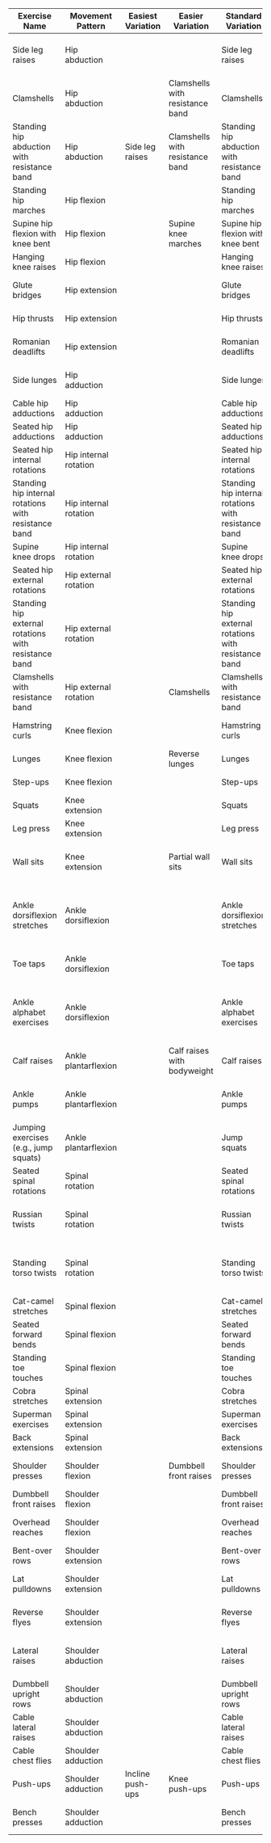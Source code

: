 | Exercise Name                             | Movement Pattern        | Easiest Variation                     | Easier Variation                      | Standard Variation                   | Harder Variation                     | Hardest Variation                    |
|-------------------------------------------|-------------------------|---------------------------------------|--------------------------------------|--------------------------------------|--------------------------------------|--------------------------------------|
| Side leg raises                           | Hip abduction           |                                       |                                       | Side leg raises                       | Standing cable hip abduction          | Single-leg standing cable hip abduction |
| Clamshells                                | Hip abduction           |                                       | Clamshells with resistance band       | Clamshells                            |                                       |                                       |
| Standing hip abduction with resistance band | Hip abduction           | Side leg raises                       | Clamshells with resistance band       | Standing hip abduction with resistance band |                                       |                                       |
| Standing hip marches                      | Hip flexion             |                                       |                                       | Standing hip marches                  |                                       |                                       |
| Supine hip flexion with knee bent         | Hip flexion             |                                       | Supine knee marches                   | Supine hip flexion with knee bent     |                                       |                                       |
| Hanging knee raises                       | Hip flexion             |                                       |                                       | Hanging knee raises                   | Hanging leg raises                    |                                       |
| Glute bridges                             | Hip extension           |                                       |                                       | Glute bridges                         | Single-leg glute bridges              | Weighted glute bridges                |
| Hip thrusts                               | Hip extension           |                                       |                                       | Hip thrusts                           | Single-leg hip thrusts                | Weighted hip thrusts                  |
| Romanian deadlifts                        | Hip extension           |                                       |                                       | Romanian deadlifts                    | Single-leg Romanian deadlifts         | Weighted Romanian deadlifts           |
| Side lunges                               | Hip adduction           |                                       |                                       | Side lunges                           | Cossack squats                        | Weighted side lunges                  |
| Cable hip adductions                      | Hip adduction           |                                       |                                       | Cable hip adductions                  |                                       |                                       |
| Seated hip adductions                     | Hip adduction           |                                       |                                       | Seated hip adductions                 |                                       |                                       |
| Seated hip internal rotations             | Hip internal rotation   |                                       |                                       | Seated hip internal rotations         |                                       |                                       |
| Standing hip internal rotations with resistance band | Hip internal rotation   |                                       |                                       | Standing hip internal rotations with resistance band |                                       |                                       |
| Supine knee drops                         | Hip internal rotation   |                                       |                                       | Supine knee drops                     |                                       |                                       |
| Seated hip external rotations             | Hip external rotation   |                                       |                                       | Seated hip external rotations         |                                       |                                       |
| Standing hip external rotations with resistance band | Hip external rotation   |                                       |                                       | Standing hip external rotations with resistance band |                                       |                                       |
| Clamshells with resistance band           | Hip external rotation   |                                       | Clamshells                            | Clamshells with resistance band       |                                       |                                       |
| Hamstring curls                           | Knee flexion            |                                       |                                       | Hamstring curls                       | Single-leg hamstring curls            | Weighted hamstring curls              |
| Lunges                                    | Knee flexion            |                                       | Reverse lunges                        | Lunges                                | Walking lunges                        | Weighted lunges                       |
| Step-ups                                  | Knee flexion            |                                       |                                       | Step-ups                              | Weighted step-ups                     |                                       |
| Squats                                    | Knee extension          |                                       |                                       | Squats                                | Weighted squats                       | Pistol squats                         |
| Leg press                                 | Knee extension          |                                       |                                       | Leg press                             |
| Wall sits                                 | Knee extension          |                                       | Partial wall sits                     | Wall sits                             | Wall sits with single-leg support     | Weighted wall sits                    |
| Ankle dorsiflexion stretches              | Ankle dorsiflexion      |                                       |                                       | Ankle dorsiflexion stretches          | Ankle dorsiflexion stretches with resistance band |                                       |
| Toe taps                                  | Ankle dorsiflexion      |                                       |                                       | Toe taps                              | Toe taps on elevated surface          |                                       |
| Ankle alphabet exercises                  | Ankle dorsiflexion      |                                       |                                       | Ankle alphabet exercises              | Ankle alphabet exercises with resistance band |                                       |
| Calf raises                               | Ankle plantarflexion    |                                       | Calf raises with bodyweight            | Calf raises                           | Single-leg calf raises                | Weighted calf raises                  |
| Ankle pumps                               | Ankle plantarflexion    |                                       |                                       | Ankle pumps                           | Ankle pumps on elevated surface        |                                       |
| Jumping exercises (e.g., jump squats)      | Ankle plantarflexion    |                                       |                                       | Jump squats                           | Plyometric jump squats                 | Weighted jump squats                  |
| Seated spinal rotations                   | Spinal rotation         |                                       |                                       | Seated spinal rotations               |                                       |                                       |
| Russian twists                            | Spinal rotation         |                                       |                                       | Russian twists                        | Russian twists with medicine ball      | Weighted Russian twists               |
| Standing torso twists                     | Spinal rotation         |                                       |                                       | Standing torso twists                 | Standing torso twists with resistance band |                                       |
| Cat-camel stretches                       | Spinal flexion          |                                       |                                       | Cat-camel stretches                   |                                       |                                       |
| Seated forward bends                      | Spinal flexion          |                                       |                                       | Seated forward bends                  |                                       |                                       |
| Standing toe touches                      | Spinal flexion          |                                       |                                       | Standing toe touches                  |                                       |                                       |
| Cobra stretches                           | Spinal extension        |                                       |                                       | Cobra stretches                       |                                       |                                       |
| Superman exercises                        | Spinal extension        |                                       |                                       | Superman exercises                    |                                       |                                       |
| Back extensions                           | Spinal extension        |                                       |                                       | Back extensions                       |                                       |                                       |
| Shoulder presses                          | Shoulder flexion        |                                       | Dumbbell front raises                 | Shoulder presses                      | Arnold presses                        | Weighted shoulder presses              |
| Dumbbell front raises                     | Shoulder flexion        |                                       |                                       | Dumbbell front raises                 |                                       |                                       |
| Overhead reaches                          | Shoulder flexion        |                                       |                                       | Overhead reaches                      | Overhead press with barbell            | Weighted overhead reaches              |
| Bent-over rows                            | Shoulder extension      |                                       |                                       | Bent-over rows                        | Pendlay rows                          | Inverted rows                         |
| Lat pulldowns                             | Shoulder extension      |                                       |                                       | Lat pulldowns                         | Pull-ups                              | Weighted lat pulldowns                |
| Reverse flyes                             | Shoulder extension      |                                       |                                       | Reverse flyes                         | Bent-over reverse flyes               | Cable reverse flyes                   |
| Lateral raises                            | Shoulder abduction      |                                       |                                       | Lateral raises                        | Lateral raises with resistance band    | Cable lateral raises                  |
| Dumbbell upright rows                     | Shoulder abduction      |                                       |                                       | Dumbbell upright rows                 | Barbell upright rows                   | Cable upright rows                    |
| Cable lateral raises                      | Shoulder abduction      |                                       |                                       | Cable lateral raises                  |                                       |                                       |
| Cable chest flies                         | Shoulder adduction      |                                       |                                       | Cable chest flies                     | Dumbbell chest flies                   | Pec deck machine                      |
| Push-ups                                  | Shoulder adduction      | Incline push-ups                       | Knee push-ups                         | Push-ups                              | Weighted push-ups                     | Suspended push-ups                    |
| Bench presses                             | Shoulder adduction      |                                       |                                       | Bench presses                         | Incline bench presses                  | Weighted bench presses                |